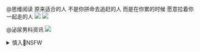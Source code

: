 @思维阅读
原来适合的人
不是你拼命去追赶的人
而是在你累的时候
愿意拉着你一起走的人
![](https://wx4.sinaimg.cn/large/811d3aafgy1gc21zb1u4wj20jg0jggmu.jpg)
![](https://wx1.sinaimg.cn/large/811d3aafgy1gc21zbldv0j20jg0jgq4i.jpg)

@泌尿男科资讯
![](https://ww4.sinaimg.cn/large/7e02e8f5jw1er5ekttjgij20c80agq3k.jpg)

<details><summary>慎入🔞NSFW</summary>

Not Safe For Work
![](https://upload.wikimedia.org/wikipedia/commons/thumb/d/d3/Biohazard_Symbol_Specification.png/210px-Biohazard_Symbol_Specification.png)

<details><summary><b>风险自理Use At Your Own Risk🈲</summary>

### 未普：如何解釋美z爭鬥的不對稱變化？
https://2newcenturynet.blogspot.com/2020/08/blog-post_38.html

其實，zg不反制不是它放棄反制，而是它沒有了反制的能力和對等報復的手段。譬如，美國現在要禁抖音和微信，zg沒得可報復，谷歌、臉書、推特、油管等早就被zg禁了。美國要zg在美上市公司必須達到美國證券監管標準，否則一律摘牌，zg無法對等報復，因為沒有美國公司在zg上市。當然zg可以拿美國在zg的企業報復，實際上zgd媒早就聲言，要拿蘋果或波音開刀。可是這種報復是損人一千自損八百。如果zg拿蘋果在zg的產業鏈報復，就等於損失300多萬個工作機會。如果zg拿電動汽車廠商特斯拉報復，就會損及貸款給特斯拉的zg銀行的利益。特斯拉從zg建設銀行、zg農業銀行、上海浦東發展銀行及zg工商銀行獲得超過100億元的貸款。所以z方不能不投鼠忌器。

### y视主播让14y人分担困难 惹恼网m视频下架
https://www.backchina.com/news/2020/08/13/703817.html

`1597271923109166.jpg (800×450)`<br>
![](https://pic.bkcimg.com/uploads/image/202008/12/1597271923109166.jpg)

@成都老柴001:突然明白主播癌症得病率为什么那么高了。
https://weibo.com/6502014466/Jf8iwp5at

@红花亭总舵主陈近南：好事几个家族享，坏事全体奴隶抗
`1597271925446939.jpg (436×422)`<br>
![](https://pic.bkcimg.com/uploads/image/202008/12/1597271925446939.jpg)

`1597271926984371.jpg (415×387)`<br>
![](https://pic.bkcimg.com/uploads/image/202008/12/1597271926984371.jpg)

### 奢华豪宅、zgq贵的财富与香g的命运`龘龘囗`
https://cn.nytimes.com/business/20200812/china-hong-kong-elite/

大家往往认为，只要有深厚的人脉，就足以在zgz坛取得成功，”牛津大学的zg历史和z治教授拉纳·米特(Rana Mitter)说。“其实，还是有很多人有意在g青团和z协这样的机构证明自己，以谋求更高职位。

### 焦点：美国务卿称zg的全球经济实力使其比苏联更难对抗
https://cn.reuters.com/article/pompeo-china-0812-comments-wedn-idCNKCS25901R

</details>
</details>
